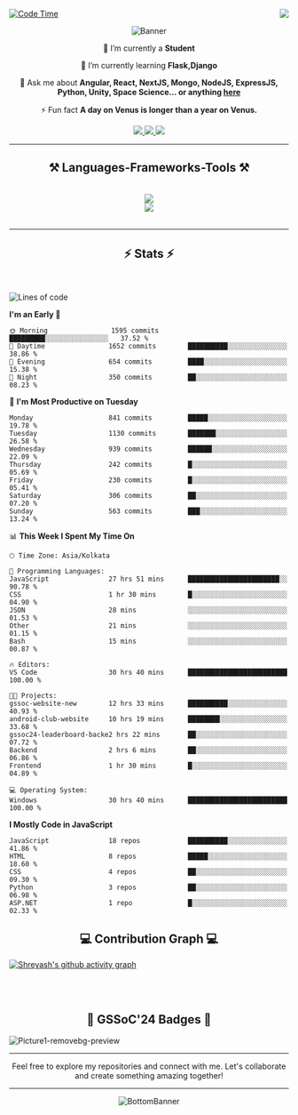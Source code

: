 <div>
 
<img align="right" src="https://visitor-badge.laobi.icu/badge?page_id=shreyash3087.shreyash3087" />

 [![Code Time](https://wakatime.com/badge/user/cd5f70df-e644-46f4-a03b-e1ce78615131.svg)](https://wakatime.com/@cd5f70df-e644-46f4-a03b-e1ce78615131)
 
</div>


<div align="center">
 
![Banner](https://github.com/user-attachments/assets/fe33d289-b057-4d85-ad76-3103802aa9e1)

</div>


<div align="center">
 
 🔭 I’m currently a **Student** 
 
 🌱 I’m currently learning **Flask,Django**

💬 Ask me about **Angular, React, NextJS, Mongo, NodeJS, ExpressJS, Python, Unity, Space Science... or anything [here](https://github.com/shreyash3087/shreyash3087/issues)**

⚡ Fun fact **A day on Venus is longer than a year on Venus.**

</div>
 
<div align="center"> 
  <a href="mailto:shreyash3087@gmail.com">
    <img src="https://img.shields.io/badge/Gmail-333333?style=for-the-badge&logo=gmail&logoColor=red" />
  </a>
  <a href="https://www.linkedin.com/in/shreyash-srivastava-1a1161280" target="_blank">
    <img src="https://img.shields.io/badge/LinkedIn-0077B5?style=for-the-badge&logo=linkedin&logoColor=white" target="_blank" />
  </a>
  <a href="https://github.com/shreyash3087" target="_blank">
     <img src="https://img.shields.io/badge/Github-FF5722?style=for-the-badge&logo=github&logoColor=white" target="_blank" />
  </a>
</div>
<hr/>
 
<h2 align="center">⚒️ Languages-Frameworks-Tools ⚒️</h2>
<br/>
<div align="center">
    <img src="https://skillicons.dev/icons?i=react,bootstrap,html,css,vscode,github,figma,cpp,vercel,netlify" /><br>
    <img src="https://skillicons.dev/icons?i=tailwind,git,nodejs,python,javascript,typescript,express,firebase,mongodb,nextjs,unity,azure,blender" /><br>
</div>

<br/>
<hr/>

<h2 align="center">⚡ Stats ⚡</h2>

<br>
<div>
 
 
<!--START_SECTION:waka-->
![Lines of code](https://img.shields.io/badge/From%20Hello%20World%20I%27ve%20Written-1.2%20million%20lines%20of%20code-blue)

**I'm an Early 🐤** 

```text
🌞 Morning                1595 commits        █████████░░░░░░░░░░░░░░░░   37.52 % 
🌆 Daytime                1652 commits        ██████████░░░░░░░░░░░░░░░   38.86 % 
🌃 Evening                654 commits         ████░░░░░░░░░░░░░░░░░░░░░   15.38 % 
🌙 Night                  350 commits         ██░░░░░░░░░░░░░░░░░░░░░░░   08.23 % 
```
📅 **I'm Most Productive on Tuesday** 

```text
Monday                   841 commits         █████░░░░░░░░░░░░░░░░░░░░   19.78 % 
Tuesday                  1130 commits        ███████░░░░░░░░░░░░░░░░░░   26.58 % 
Wednesday                939 commits         ██████░░░░░░░░░░░░░░░░░░░   22.09 % 
Thursday                 242 commits         █░░░░░░░░░░░░░░░░░░░░░░░░   05.69 % 
Friday                   230 commits         █░░░░░░░░░░░░░░░░░░░░░░░░   05.41 % 
Saturday                 306 commits         ██░░░░░░░░░░░░░░░░░░░░░░░   07.20 % 
Sunday                   563 commits         ███░░░░░░░░░░░░░░░░░░░░░░   13.24 % 
```


📊 **This Week I Spent My Time On** 

```text
🕑︎ Time Zone: Asia/Kolkata

💬 Programming Languages: 
JavaScript               27 hrs 51 mins      ███████████████████████░░   90.78 % 
CSS                      1 hr 30 mins        █░░░░░░░░░░░░░░░░░░░░░░░░   04.90 % 
JSON                     28 mins             ░░░░░░░░░░░░░░░░░░░░░░░░░   01.53 % 
Other                    21 mins             ░░░░░░░░░░░░░░░░░░░░░░░░░   01.15 % 
Bash                     15 mins             ░░░░░░░░░░░░░░░░░░░░░░░░░   00.87 % 

🔥 Editors: 
VS Code                  30 hrs 40 mins      █████████████████████████   100.00 % 

🐱‍💻 Projects: 
gssoc-website-new        12 hrs 33 mins      ██████████░░░░░░░░░░░░░░░   40.93 % 
android-club-website     10 hrs 19 mins      ████████░░░░░░░░░░░░░░░░░   33.68 % 
gssoc24-leaderboard-backe2 hrs 22 mins       ██░░░░░░░░░░░░░░░░░░░░░░░   07.72 % 
Backend                  2 hrs 6 mins        ██░░░░░░░░░░░░░░░░░░░░░░░   06.86 % 
Frontend                 1 hr 30 mins        █░░░░░░░░░░░░░░░░░░░░░░░░   04.89 % 

💻 Operating System: 
Windows                  30 hrs 40 mins      █████████████████████████   100.00 % 
```

**I Mostly Code in JavaScript** 

```text
JavaScript               18 repos            ██████████░░░░░░░░░░░░░░░   41.86 % 
HTML                     8 repos             █████░░░░░░░░░░░░░░░░░░░░   18.60 % 
CSS                      4 repos             ██░░░░░░░░░░░░░░░░░░░░░░░   09.30 % 
Python                   3 repos             ██░░░░░░░░░░░░░░░░░░░░░░░   06.98 % 
ASP.NET                  1 repo              █░░░░░░░░░░░░░░░░░░░░░░░░   02.33 % 
```




<!--END_SECTION:waka-->

</div>

<div>
  <div align="center" ><h2 align="center">💻 Contribution Graph 💻</h2></div>
 
  [![Shreyash's github activity graph](https://github-readme-activity-graph.vercel.app/graph?username=shreyash3087&hide_border=true&theme=github)](https://github.com/ashutosh00710/github-readme-activity-graph)
 
</div>

<br/><br/>

<h2 align="center">🔰 GSSoC'24 Badges 🔰</h2>

![Picture1-removebg-preview](https://github.com/user-attachments/assets/4ece96a5-043a-44df-b51b-40738d3603ff)

<div align="center"> 
  <hr/>
  Feel free to explore my repositories and connect with me. Let's collaborate and create something amazing together!
  <hr/>
</div>

<div align="center">
 
![BottomBanner](https://github.com/user-attachments/assets/7afe064f-9b9f-401d-bec1-35c8625bb3dc)

</div>

